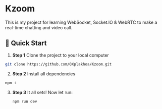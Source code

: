 # Kzoom

This is my project for learning WebSocket, Socket.IO & WebRTC to make a real-time chatting and video call.

## 🚀 Quick Start

1. **Step 1**
   Clone the project to your local computer
  ```sh
  git clone https://github.com/OXplakhoa/Kzoom.git
  ```
2. **Step 2**
  Install all dependencies
  ```sh
  npm i
  ```
3. **Step 3**
   It all sets! Now let run:
   ```sh
   npm run dev
   ```
   
   
  
  
